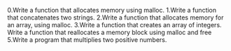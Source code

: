 0.Write a function that allocates memory using malloc.
1.Write a function that concatenates two strings.
2.Write a function that allocates memory for an array, using malloc.
3.Write a function that creates an array of integers.
Write a function that reallocates a memory block using malloc and free
5.Write a program that multiplies two positive numbers.
